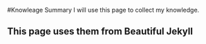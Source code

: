 #Knowleage Summary
I will use this page to collect my knowledge.


## This page uses them from Beautiful Jekyll
